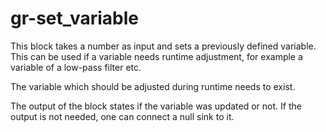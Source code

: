 # gr-set_variable

This block takes a number as input and sets a previously defined variable.
This can be used if a variable needs runtime adjustment, for example a variable of
a low-pass filter etc.

The variable which should be adjusted during runtime needs to exist.

The output of the block states if the variable was updated or not.
If the output is not needed, one can connect a null sink to it.
